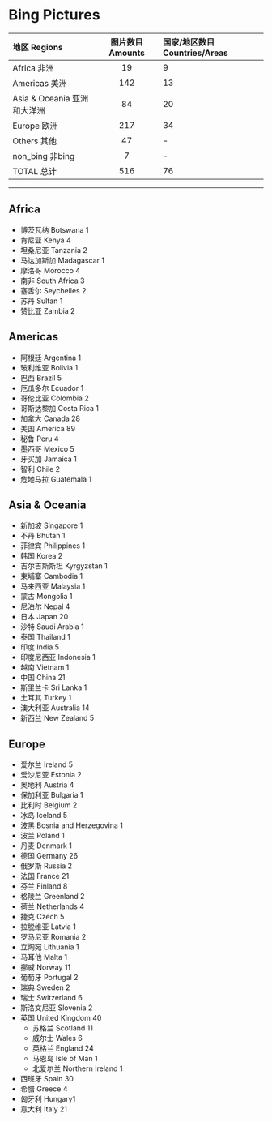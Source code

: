 ﻿# Bing Pictures

|地区 Regions  |图片数目 Amounts  |国家/地区数目 Countries/Areas  |
|:--|:--:|:--|
|Africa 非洲  |19  |9|
|Americas 美洲  |142  |13  |
|Asia & Oceania 亚洲和大洋洲  |84  |20  |
|Europe 欧洲  |217 |34  |
|Others 其他  |47  |-  |
|non_bing  非bing  |7  |-  |
|TOTAL 总计  |516  |76  |


* * *
## Africa

* 博茨瓦纳 Botswana 1
* 肯尼亚 Kenya 4
* 坦桑尼亚 Tanzania 2
* 马达加斯加 Madagascar 1
* 摩洛哥 Morocco 4
* 南非 South Africa 3
* 塞舌尔 Seychelles 2
* 苏丹 Sultan 1
* 赞比亚 Zambia 2

## Americas

* 阿根廷 Argentina 1
* 玻利维亚 Bolivia 1
* 巴西 Brazil 5
* 厄瓜多尔 Ecuador 1
* 哥伦比亚 Colombia 2
* 哥斯达黎加 Costa Rica 1
* 加拿大 Canada 28
* 美国 America 89
* 秘鲁 Peru 4
* 墨西哥 Mexico 5
* 牙买加 Jamaica 1
* 智利 Chile 2
* 危地马拉 Guatemala 1

## Asia & Oceania

* 新加坡 Singapore 1
* 不丹 Bhutan 1
* 菲律宾 Philippines 1
* 韩国 Korea 2
* 吉尔吉斯斯坦 Kyrgyzstan 1
* 柬埔寨 Cambodia 1
* 马来西亚 Malaysia 1
* 蒙古 Mongolia 1
* 尼泊尔 Nepal 4
* 日本 Japan 20
* 沙特 Saudi Arabia 1
* 泰国 Thailand 1
* 印度 India 5
* 印度尼西亚 Indonesia 1
* 越南 Vietnam 1
* 中国 China 21
* 斯里兰卡 Sri Lanka 1
* 土耳其 Turkey 1
* 澳大利亚 Australia 14
* 新西兰 New Zealand 5

## Europe

* 爱尔兰 Ireland 5
* 爱沙尼亚 Estonia 2
* 奥地利 Austria 4
* 保加利亚 Bulgaria 1
* 比利时 Belgium 2
* 冰岛 Iceland 5
* 波黑 Bosnia and Herzegovina 1
* 波兰 Poland 1
* 丹麦 Denmark 1
* 德国 Germany 26
* 俄罗斯 Russia 2
* 法国 France 21
* 芬兰 Finland 8
* 格陵兰 Greenland 2
* 荷兰 Netherlands 4
* 捷克 Czech 5
* 拉脱维亚 Latvia 1
* 罗马尼亚 Romania 2
* 立陶宛 Lithuania 1
* 马耳他 Malta 1
* 挪威 Norway 11
* 葡萄牙 Portugal 2
* 瑞典 Sweden 2
* 瑞士 Switzerland 6
* 斯洛文尼亚 Slovenia 2
* 英国 United Kingdom 40
    - 苏格兰 Scotland 11
    - 威尔士 Wales 6
    - 英格兰 England 24
    - 马恩岛 Isle of Man 1
    - 北爱尔兰 Northern Ireland 1
* 西班牙 Spain 30
* 希腊 Greece 4
* 匈牙利 Hungary1
* 意大利 Italy 21














